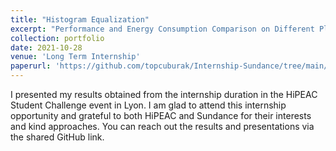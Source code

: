 ```yaml
---
title: "Histogram Equalization"
excerpt: "Performance and Energy Consumption Comparison on Different Platforms for Histogram Equalization <br/><img src='/images/histogramEqualization.jpeg'>"
collection: portfolio
date: 2021-10-28
venue: 'Long Term Internship'
paperurl: 'https://github.com/topcuburak/Internship-Sundance/tree/main/Histogram_Equalization'
---
```


I presented my results obtained from the internship duration in the HiPEAC Student Challenge event in Lyon. I am glad to attend this internship opportunity and grateful to both HiPEAC and Sundance for their interests and kind approaches. You can reach out the results and presentations via the shared GitHub link. 
